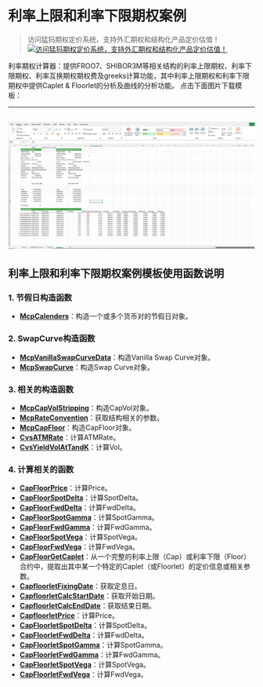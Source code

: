 # **利率上限和利率下限期权案例**


> 访问猛犸期权定价系统，支持外汇期权和结构化产品定价估值！
[![访问猛犸期权定价系统，支持外汇期权和结构化产品定价估值！](../pic/mathema.png)](https://fxo.mathema.com.cn)

利率期权计算器：提供FROO7、SHIBOR3M等相关结构的利率上限期权、利率下限期权、利率互换期权期权费及greeks计算功能，其中利率上限期权和利率下限期权中提供Caplet & Floorlet的分析及曲线的分析功能。
点击下面图片下载模板：

---
[![MCP-TC26-Interest Rate CapFloor Option Pricing Case](./pic/tc26.png)](./MCP-TC26-InterestRateCapFloorOptionPricingCase.xlsx)
---

## **利率上限和利率下限期权案例模板使用函数说明**

### **1. 节假日构造函数**
- **[McpCalenders](/zh/latest/api/calendar.html#excel-mcpcalenders-ccy)**：构造一个或多个货币对的节假日对象。

### **2. SwapCurve构造函数**
- **[McpVanillaSwapCurveData](/zh/latest/api/yieldcurve.html#excel-mcpvanillaswapcurvedata-args-data)**：构造Vanilla Swap Curve对象。
- **[McpSwapCurve](/zh/latest/api/yieldcurve.html#excel-mcpswapcurve-args1-args2-args3-args4-args5-fmt-vp)**：构造Swap Curve对象。

### **3. 相关的构造函数**
- **[McpCapVolStripping](/zh/latest/api/Interestrateoption.html#excel-mcpcapvolstripping-marketquotes-args)**：构造CapVol对象。
- **[McpRateConvention](/zh/latest/api/vanillaswap.html#excel-mcprateconvention-conventionname)**：获取结构相关的参数。
- **[McpCapFloor](/zh/latest/api/Interestrateoption.html#excel-mcpcapfloor-args1-args2-args3-args4-args5-fmt-vp)**：构造CapFloor对象。
- **[CvsATMRate](/zh/latest/api/Interestrateoption.html#excel-cvsatmrate-cvs-expirydate)**：计算ATMRate。
- **[CvsYieldVolAtTandK](/zh/latest/api/Interestrateoption.html#excel-cvsyieldvolattandk-cvs-capletexpiry-strike)**：计算Vol。

### **4. 计算相关的函数**
- **[CapFloorPrice](/zh/latest/api/Interestrateoption.html#excel-capfloorprice-obj)**：计算Price。
- **[CapFloorSpotDelta](/zh/latest/api/Interestrateoption.html#excel-capfloorspotdelta-obj)**：计算SpotDelta。
- **[CapFloorFwdDelta](/zh/latest/api/Interestrateoption.html#excel-capfloorfwddelta-obj)**：计算FwdDelta。
- **[CapFloorSpotGamma](/zh/latest/api/Interestrateoption.html#excel-capfloorspotgamma-obj)**：计算SpotGamma。
- **[CapFloorFwdGamma](/zh/latest/api/Interestrateoption.html#excel-capfloorfwdgamma-obj)**：计算FwdGamma。
- **[CapFloorSpotVega](/zh/latest/api/Interestrateoption.html#excel-capfloorspotvega-obj)**：计算SpotVega。
- **[CapFloorFwdVega](/zh/latest/api/Interestrateoption.html#excel-capfloorfwdvega-obj)**：计算FwdVega。
- **[CapFloorGetCaplet](/zh/latest/api/Interestrateoption.html#excel-capfloorgetcaplet-obj-idx)**：从一个完整的利率上限（Cap）或利率下限（Floor）合约中，提取出其中某一个特定的Caplet（或Floorlet）的定价信息或相关参数。
- **[CapfloorletFixingDate](/zh/latest/api/Interestrateoption.html#excel-capfloorletfixingdate-obj)**：获取定息日。
- **[CapfloorletCalcStartDate](/zh/latest/api/Interestrateoption.html#excel-capfloorletcalcstartdate-obj)**：获取开始日期。
- **[CapfloorletCalcEndDate](/zh/latest/api/Interestrateoption.html#excel-capfloorletcalcenddate-obj)**：获取结束日期。
- **[CapfloorletPrice](/zh/latest/api/Interestrateoption.html#excel-capfloorletprice-obj)**：计算Price。
- **[CapFloorletSpotDelta](/zh/latest/api/Interestrateoption.html#excel-capfloorletspotdelta-obj)**：计算SpotDelta。
- **[CapFloorletFwdDelta](/zh/latest/api/Interestrateoption.html#excel-capfloorletfwddelta-obj)**：计算FwdDelta。
- **[CapFloorletSpotGamma](/zh/latest/api/Interestrateoption.html#excel-capfloorletspotgamma-obj)**：计算SpotGamma。
- **[CapFloorletFwdGamma](/zh/latest/api/Interestrateoption.html#excel-capfloorletfwdgamma-obj)**：计算FwdGamma。
- **[CapFloorletSpotVega](/zh/latest/api/Interestrateoption.html#excel-capfloorletspotvega-obj)**：计算SpotVega。
- **[CapFloorletFwdVega](/zh/latest/api/Interestrateoption.html#excel-capfloorletfwdvega-obj)**：计算FwdVega。



